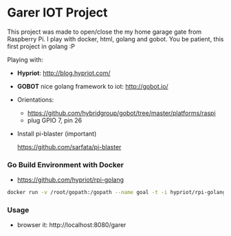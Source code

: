 Garer IOT Project
==========
 This project was made to open/close the my home garage gate from Raspberry Pi.
 I play with docker, html, golang and gobot.
 You be patient, this first project in golang :P

Playing with:
 * **Hypriot**: http://blog.hypriot.com/
 * **GOBOT** nice golang framework to iot: http://gobot.io/

* Orientations:
    * https://github.com/hybridgroup/gobot/tree/master/platforms/raspi
    * plug GPIO 7, pin 26

* Install pi-blaster (important)

  https://github.com/sarfata/pi-blaster


### Go Build Environment with Docker

 * https://github.com/hypriot/rpi-golang

```sh
docker run -v /root/gopath:/gopath --name goal -t -i hypriot/rpi-golang bash
```

### Usage

 * browser it: http://localhost:8080/garer
